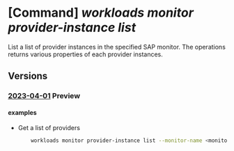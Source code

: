 # [Command] _workloads monitor provider-instance list_

List a list of provider instances in the specified SAP monitor. The operations returns various properties of each provider instances.

## Versions

### [2023-04-01](/Resources/mgmt-plane/L3N1YnNjcmlwdGlvbnMve30vcmVzb3VyY2Vncm91cHMve30vcHJvdmlkZXJzL21pY3Jvc29mdC53b3JrbG9hZHMvbW9uaXRvcnMve30vcHJvdmlkZXJpbnN0YW5jZXM=/2023-04-01.xml) **Preview**

<!-- mgmt-plane /subscriptions/{}/resourcegroups/{}/providers/microsoft.workloads/monitors/{}/providerinstances 2023-04-01 -->

#### examples

- Get a list of providers
    ```bash
        workloads monitor provider-instance list --monitor-name <monitor-name> -g <RG-NAME>
    ```
